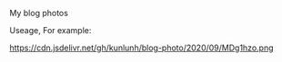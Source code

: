 My blog photos

Useage, For example:

https://cdn.jsdelivr.net/gh/kunlunh/blog-photo/2020/09/MDg1hzo.png
